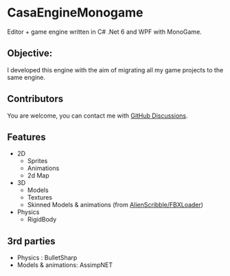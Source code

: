 # CasaEngineMonogame
Editor + game engine written in C# .Net 6 and WPF with MonoGame.

## Objective:
I developed this engine with the aim of migrating all my game projects to the same engine.

## Contributors
You are welcome, you can contact me with [GitHub Discussions](https://github.com/xcasadio/CasaEngineMonogame/discussions).

## Features
* 2D
  - Sprites
  - Animations
  - 2d Map
* 3D
  - Models
  - Textures
  - Skinned Models & animations (from [AlienScribble/FBXLoader](https://github.com/AlienScribble/FBXLoader))
* Physics
  - RigidBody

## 3rd parties
* Physics : BulletSharp
* Models & animations: AssimpNET
